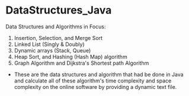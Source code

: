 # DataStructures_Java

Data Structures and Algorithms in Focus:

1. Insertion, Selection, and Merge Sort
2. Linked List (Singly & Doubly)
3. Dynamic arrays (Stack, Queue)
4. Heap Sort, and Hashing (Hash Map) algorithm
5. Graph Algorithm and Dijkstra's Shortest path Algorithm

- These are the data structures and algorithm that had be done in Java and calculate all of these algorithm's time complexity and space complexity 
on the online software by providing a dynamic text file.
